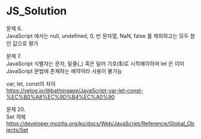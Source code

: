 # JS_Solution

문제 6.   
JavaScript 에서는 null, undefined, 0, 빈 문자열, NaN, false 를 제외하고는 모두 참인 값으로 평가  
  
문제 7.  
JavaScript 식별자는 문자, 밑줄(_) 혹은 달러 기호($)로 시작해야하며 let 은 이미 JavaScript 문법에 존재하는 예약어라 사용이 불가능  
  
var, let, const의 차이  
https://velog.io/@bathingape/JavaScript-var-let-const-%EC%B0%A8%EC%9D%B4%EC%A0%90  
  
문제 20.  
Set 객체  
https://developer.mozilla.org/ko/docs/Web/JavaScript/Reference/Global_Objects/Set